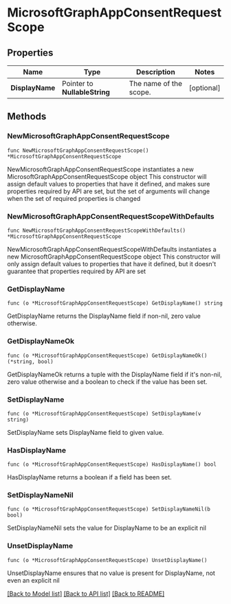 # MicrosoftGraphAppConsentRequestScope

## Properties

Name | Type | Description | Notes
------------ | ------------- | ------------- | -------------
**DisplayName** | Pointer to **NullableString** | The name of the scope. | [optional] 

## Methods

### NewMicrosoftGraphAppConsentRequestScope

`func NewMicrosoftGraphAppConsentRequestScope() *MicrosoftGraphAppConsentRequestScope`

NewMicrosoftGraphAppConsentRequestScope instantiates a new MicrosoftGraphAppConsentRequestScope object
This constructor will assign default values to properties that have it defined,
and makes sure properties required by API are set, but the set of arguments
will change when the set of required properties is changed

### NewMicrosoftGraphAppConsentRequestScopeWithDefaults

`func NewMicrosoftGraphAppConsentRequestScopeWithDefaults() *MicrosoftGraphAppConsentRequestScope`

NewMicrosoftGraphAppConsentRequestScopeWithDefaults instantiates a new MicrosoftGraphAppConsentRequestScope object
This constructor will only assign default values to properties that have it defined,
but it doesn't guarantee that properties required by API are set

### GetDisplayName

`func (o *MicrosoftGraphAppConsentRequestScope) GetDisplayName() string`

GetDisplayName returns the DisplayName field if non-nil, zero value otherwise.

### GetDisplayNameOk

`func (o *MicrosoftGraphAppConsentRequestScope) GetDisplayNameOk() (*string, bool)`

GetDisplayNameOk returns a tuple with the DisplayName field if it's non-nil, zero value otherwise
and a boolean to check if the value has been set.

### SetDisplayName

`func (o *MicrosoftGraphAppConsentRequestScope) SetDisplayName(v string)`

SetDisplayName sets DisplayName field to given value.

### HasDisplayName

`func (o *MicrosoftGraphAppConsentRequestScope) HasDisplayName() bool`

HasDisplayName returns a boolean if a field has been set.

### SetDisplayNameNil

`func (o *MicrosoftGraphAppConsentRequestScope) SetDisplayNameNil(b bool)`

 SetDisplayNameNil sets the value for DisplayName to be an explicit nil

### UnsetDisplayName
`func (o *MicrosoftGraphAppConsentRequestScope) UnsetDisplayName()`

UnsetDisplayName ensures that no value is present for DisplayName, not even an explicit nil

[[Back to Model list]](../README.md#documentation-for-models) [[Back to API list]](../README.md#documentation-for-api-endpoints) [[Back to README]](../README.md)


